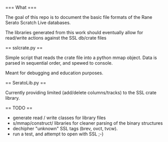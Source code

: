 === What ===

The goal of this repo is to document the basic file formats of the Rane Serato
Scratch Live databases.

The libraries generated from this work should eventually allow for read/write
actions against the SSL db/crate files

== sslcrate.py ==

Simple script that reads the crate file into a python mmap object. Data is 
parsed in sequential order, and spewed to console.

Meant for debugging and education purposes.

== SeratoLib.py ==

Currently providing limited (add/delete columns/tracks) to the SSL crate 
library. 

== TODO ==

- generate read / write classes for library files
- s/mmap/construct/ libraries for cleaner parsing  of the binary structures
- dechipher "unknown" SSL tags (brev, ovct, tvcw). 
- run a test, and attempt to open with SSL ;-)
